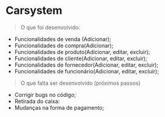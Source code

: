 # Carsystem

> O que foi desenvolvido:

- Funcionalidades de venda (Adicionar);
- Funcionalidades de compra(Adicionar);
- Funcionalidades de produto(Adicionar, editar, excluir);
- Funcionalidades de cliente(Adicionar, editar, excluir);
- Funcionalidades de fornecedor(Adicionar, editar, excluir);
- Funcionalidades de funcionário(Adicionar, editar, excluir);


> O que falta ser desenvolvido (próximos passos)

- Corrigir bugs no código;
- Retirada do caixa:
- Mudanças na forma de pagamento;
